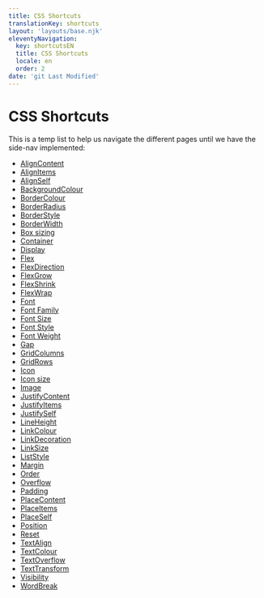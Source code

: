 ```yaml
---
title: CSS Shortcuts
translationKey: shortcuts
layout: 'layouts/base.njk'
eleventyNavigation:
  key: shortcutsEN
  title: CSS Shortcuts
  locale: en
  order: 2
date: 'git Last Modified'
---
```


# CSS Shortcuts

<!-- TODO: Add proper content once it's translated -->

This is a temp list to help us navigate the different pages until we have the side-nav implemented:

<ul class="list-disc">
  <li><a href="{{ links.shortcutsAlignContent }}">AlignContent</a></li>
  <li><a href="{{ links.shortcutsAlignItems }}">AlignItems</a></li>
  <li><a href="{{ links.shortcutsAlignSelf }}">AlignSelf</a></li>
  <li><a href="{{ links.shortcutsBackgroundColour }}">BackgroundColour</a></li>
  <li><a href="{{ links.shortcutsBorderColour }}">BorderColour</a></li>
  <li><a href="{{ links.shortcutsBorderRadius }}">BorderRadius</a></li>
  <li><a href="{{ links.shortcutsBorderStyle }}">BorderStyle</a></li>
  <li><a href="{{ links.shortcutsBorderWidth }}">BorderWidth</a></li>
  <li><a href="{{ links.shortcutsBoxSizing }}">Box sizing</a></li>
  <li><a href="{{ links.shortcutsContainer }}">Container</a></li>
  <li><a href="{{ links.shortcutsDisplay }}">Display</a></li>
  <li><a href="{{ links.shortcutsFlex }}">Flex</a></li>
  <li><a href="{{ links.shortcutsFlexDirection }}">FlexDirection</a></li>
  <li><a href="{{ links.shortcutsFlexGrow }}">FlexGrow</a></li>
  <li><a href="{{ links.shortcutsFlexShrink }}">FlexShrink</a></li>
  <li><a href="{{ links.shortcutsFlexWrap }}">FlexWrap</a></li>
  <li><a href="{{ links.shortcutsFont }}">Font</a></li>
  <li><a href="{{ links.shortcutsFontFamily }}">Font Family</a></li>
  <li><a href="{{ links.shortcutsFontSize }}">Font Size</a></li>
  <li><a href="{{ links.shortcutsFontStyle }}">Font Style</a></li>
  <li><a href="{{ links.shortcutsFontWeight }}">Font Weight</a></li>
  <li><a href="{{ links.shortcutsGap }}">Gap</a></li>
  <li><a href="{{ links.shortcutsGridColumns }}">GridColumns</a></li>
  <li><a href="{{ links.shortcutsGridRows }}">GridRows</a></li>
  <li><a href="{{ links.shortcutsIcon }}">Icon</a></li>
  <li><a href="{{ links.shortcutsIconSize }}">Icon size</a></li>
  <li><a href="{{ links.shortcutsImage }}">Image</a></li>
  <li><a href="{{ links.shortcutsJustifyContent }}">JustifyContent</a></li>
  <li><a href="{{ links.shortcutsJustifyItems }}">JustifyItems</a></li>
  <li><a href="{{ links.shortcutsJustifySelf }}">JustifySelf</a></li>
  <li><a href="{{ links.shortcutsLineHeight }}">LineHeight</a></li>
  <li><a href="{{ links.shortcutsLinkColour }}">LinkColour</a></li>
  <li><a href="{{ links.shortcutsLinkDecoration }}">LinkDecoration</a></li>
  <li><a href="{{ links.shortcutsLinkSize }}">LinkSize</a></li>
  <li><a href="{{ links.shortcutsListStyle }}">ListStyle</a></li>
  <li><a href="{{ links.shortcutsMargin }}">Margin</a></li>
  <li><a href="{{ links.shortcutsOrder }}">Order</a></li>
  <li><a href="{{ links.shortcutsOverflow }}">Overflow</a></li>
  <li><a href="{{ links.shortcutsPadding }}">Padding</a></li>
  <li><a href="{{ links.shortcutsPlaceContent }}">PlaceContent</a></li>
  <li><a href="{{ links.shortcutsPlaceItems }}">PlaceItems</a></li>
  <li><a href="{{ links.shortcutsPlaceSelf }}">PlaceSelf</a></li>
  <li><a href="{{ links.shortcutsPosition }}">Position</a></li>
  <li><a href="{{ links.shortcutsReset }}">Reset</a></li>
  <li><a href="{{ links.shortcutsTextAlign }}">TextAlign</a></li>
  <li><a href="{{ links.shortcutsTextColour }}">TextColour</a></li>
  <li><a href="{{ links.shortcutsTextOverflow }}">TextOverflow</a></li>
  <li><a href="{{ links.shortcutsTextTransform }}">TextTransform</a></li>
  <li><a href="{{ links.shortcutsVisibility }}">Visibility</a></li>
  <li><a href="{{ links.shortcutsWordBreak }}">WordBreak</a></li>
</ul>
